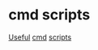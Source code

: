 # cmd scripts

[Useful](https://ss64.com/nt/) [cmd](https://github.com/topics/cmd-scripts) [scripts](https://gist.github.com/bengarrett/893b506767af611fa530)
